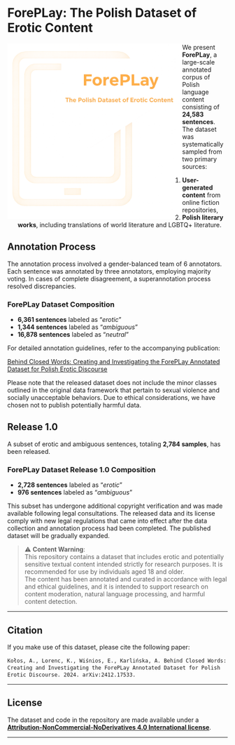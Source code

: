 # ForePLay: The Polish Dataset of Erotic Content

<img src="imgs/img2.png" alt="screenshot" width="400" style="float: left">


We present **ForePLay**, a large-scale annotated corpus of Polish language content consisting of **24,583 sentences**. The dataset was systematically sampled from two primary sources:

1. **User-generated content** from online fiction repositories,
2. **Polish literary works**, including translations of world literature and LGBTQ+ literature.

## Annotation Process
The annotation process involved a gender-balanced team of 6 annotators. Each sentence was annotated by three annotators, employing majority voting. In cases of complete disagreement, a superannotation process resolved discrepancies.

### ForePLay Dataset Composition
- **6,361 sentences** labeled as “*erotic*”
- **1,344 sentences** labeled as “*ambiguous*”
- **16,878 sentences** labeled as “*neutral*”

For detailed annotation guidelines, refer to the accompanying publication:

[Behind Closed Words: Creating and Investigating the ForePLay Annotated Dataset for Polish Erotic Discourse](https://arxiv.org/pdf/2412.17533)

Please note that the released dataset does not include the minor classes outlined in the original data framework that pertain to sexual violence and socially unacceptable behaviors. Due to ethical considerations, we have chosen not to publish potentially harmful data.

## Release 1.0
A subset of erotic and ambiguous sentences, totaling **2,784 samples**, has been released. 
### ForePLay Dataset Release 1.0 Composition
- **2,728 sentences** labeled as “*erotic*”
- **976 sentences** labeled as “*ambiguous*”

This subset has undergone additional copyright verification and was made available following legal consultations. The released data and its license comply with new legal regulations that came into effect after the data collection and annotation process had been completed. The published dataset will be gradually expanded.

> ⚠️ **Content Warning**:  
> This repository contains a dataset that includes erotic and potentially sensitive textual content intended strictly for research purposes. It is recommended for use by individuals aged 18 and older.  
> The content has been annotated and curated in accordance with legal and ethical guidelines, and it is intended to support research on content moderation, natural language processing, and harmful content detection.


---

## Citation
If you make use of this dataset, please cite the following paper:

```
Kołos, A., Lorenc, K., Wiśnios, E., Karlińska, A. Behind Closed Words: Creating and Investigating the ForePLay Annotated Dataset for Polish Erotic Discourse. 2024. arXiv:2412.17533.
```

---

## License
The dataset and code in the repository are made available under a [**Attribution-NonCommercial-NoDerivatives 4.0 International license**](https://creativecommons.org/licenses/by-nc-nd/4.0/deed.en).

---
